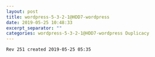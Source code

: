 ```yaml
---
layout: post
title: wordpress-5-3-2-1@HDD7-wordpress
date: 2019-05-25 10:48:33
excerpt_separator: ""
categories: wordpress-5-3-2-1@HDD7-wordpress Duplicacy
---
```

```
Rev 251 created 2019-05-25 05:35
```
